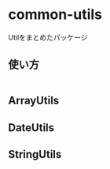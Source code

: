 # common-utils
Utilをまとめたパッケージ

## 使い方

```sample.js:js
```

## ArrayUtils

## DateUtils

## StringUtils